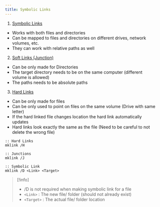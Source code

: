 ```yaml
---
title: Symbolic Links
---
```


1. <u>Symbolic Links</u>  
* Works with both files and directories
* Can be mapped to files and directories on different drives, network volumes, etc.
* They can work with relative paths as well

2. <u>Soft Links (Junction)</u>  
* Can be only made for Directories
* The target directory needs to be on the same computer (different volume is allowed)
* The paths needs to be absolute paths

3. <u>Hard Links</u>  
* Can be only made for files
* Can be only used to point on files on the same volume (Drive with same letter)
* If the hard linked file changes location the hard link automatically updates
* Hard links look exactly the same as the file (Need to be careful to not delete the wrong file)

````batch
:: Hard Links
mklink /H 

:: Junctions
mklink /J 

:: Symbolic Link
mklink /D <Link> <Target> 
````

 > [!info]
 > - /D is not required when making symbolic link for a file
 > - `<Link>` : The new file/ folder (should not already exist)
 > - `<Target>` : The actual file/ folder location